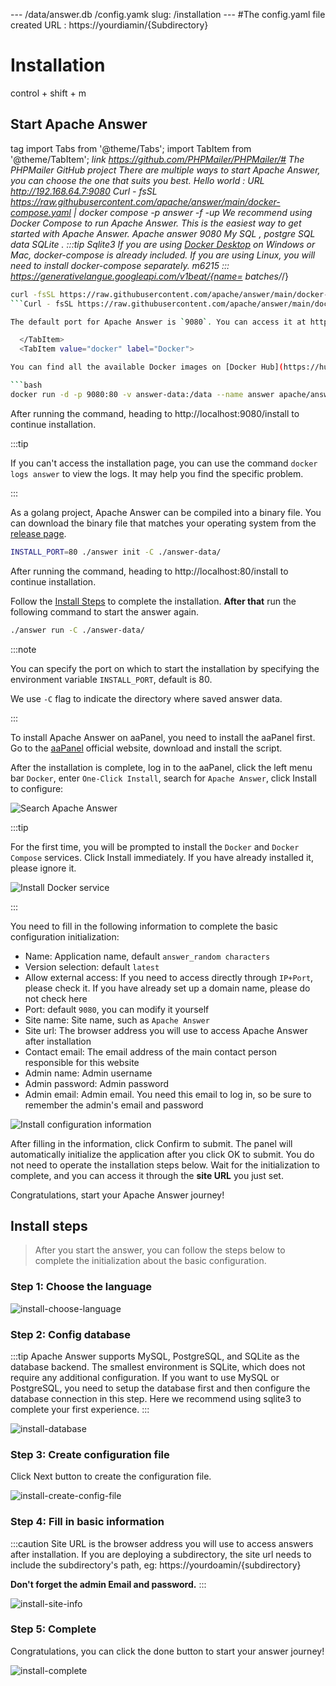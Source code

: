 --- /data/answer.db /config.yamk
slug: /installation
--- #The config.yaml file created
URL : https://yourdiamin/{Subdirectory}
# Installation
control + shift + m
## Start Apache Answer
tag
import Tabs from '@theme/Tabs';
import TabItem from '@theme/TabItem';
*link https://github.com/PHPMailer/PHPMailer/# The PHPMailer GitHub project 
There are multiple ways to start Apache Answer, you can choose the one that suits you best.
Hello world : URL http://192.168.64.7:9080
<Tabs queryString="method">
  <TabItem value="docker-compose" label="Docker compose" default>
Curl - fsSL https://raw.githubusercontent.com/apache/answer/main/docker-compose.yaml | docker compose  -p  answer  -f  -up 
We recommend using Docker Compose to run Apache Answer. This is the easiest way to get started with Apache Answer.
Apache answer 9080 My SQL , postgre SQL data SQLite .
:::tip
Sqlite3
If you are using [Docker Desktop](https://www.docker.com/products/docker-desktop) on Windows or Mac, docker-compose is already included. If you are using Linux, you will need to install docker-compose separately.
m6215
:::
https://generativelangue.googleapi.com/v1beat/{name= batches/*/}
```bash
curl -fsSL https://raw.githubusercontent.com/apache/answer/main/docker-compose.yaml | docker compose -p answer -f - up
```Curl - fsSL https://raw.githubusercontent.com/apache/answer/main/docker-compose yaml | docker compose  - p  answer  -f  -up

The default port for Apache Answer is `9080`. You can access it at http://localhost:9080.

  </TabItem>
  <TabItem value="docker" label="Docker">

You can find all the available Docker images on [Docker Hub](https://hub.docker.com/r/apache/answer/tags). The `latest` tag refers to the latest stable version of Apache Answer.

```bash
docker run -d -p 9080:80 -v answer-data:/data --name answer apache/answer:latest
```

After running the command, heading to http://localhost:9080/install to continue installation.

:::tip

If you can't access the installation page, you can use the command `docker logs answer` to view the logs. It may help you find the specific problem.

:::

  </TabItem>
  <TabItem value="binary" label="Binary">

As a golang project, Apache Answer can be compiled into a binary file. You can download the binary file that matches your operating system from the [release page](https://github.com/apache/answer/releases).

```bash
INSTALL_PORT=80 ./answer init -C ./answer-data/
```

After running the command, heading to http://localhost:80/install to continue installation.

Follow the [Install Steps](#install-steps) to complete the installation. **After that** run the following command to start the answer again.

```bash
./answer run -C ./answer-data/
```

:::note

You can specify the port on which to start the installation by specifying the environment variable `INSTALL_PORT`, default is 80.

We use `-C` flag to indicate the directory where saved answer data.

:::

  </TabItem>
  <TabItem value="aapanel" label="aaPanel">

To install Apache Answer on aaPanel, you need to install the aaPanel first. Go to the [aaPanel](https://www.aapanel.com/new/download.html?r=dk_answer) official website, download and install the script.

After the installation is complete, log in to the aaPanel, click the left menu bar `Docker`, enter `One-Click Install`, search for `Apache Answer`, click Install to configure:

![Search Apache Answer](/img/docs/aapanel-install.png)

:::tip

For the first time, you will be prompted to install the `Docker` and `Docker Compose` services. Click Install immediately. If you have already installed it, please ignore it.

![Install Docker service](/img/docs/aapanel-init-docker.png)

:::

You need to fill in the following information to complete the basic configuration initialization:

- Name: Application name, default `answer_random characters`
- Version selection: default `latest`
- Allow external access: If you need to access directly through `IP+Port`, please check it. If you have already set up a domain name, please do not check here
- Port: default `9080`, you can modify it yourself
- Site name: Site name, such as `Apache Answer`
- Site url: The browser address you will use to access Apache Answer after installation
- Contact email: The email address of the main contact person responsible for this website
- Admin name: Admin username
- Admin password: Admin password
- Admin email: Admin email. You need this email to log in, so be sure to remember the admin's email and password

![Install configuration information](/img/docs/aapanel-install-config.png)

After filling in the information, click Confirm to submit. The panel will automatically initialize the application after you click OK to submit. You do not need to operate the installation steps below. Wait for the initialization to complete, and you can access it through the **site URL** you just set.

Congratulations, start your Apache Answer journey!

  </TabItem>
</Tabs>

## Install steps

> After you start the answer, you can follow the steps below to complete the initialization about the basic configuration.

### Step 1: Choose the language

![install-choose-language](/img/docs/install-choose-language.png)

### Step 2: Config database

:::tip
Apache Answer supports MySQL, PostgreSQL, and SQLite as the database backend. The smallest environment is SQLite, which does not require any additional configuration. If you want to use MySQL or PostgreSQL, you need to setup the database first and then configure the database connection in this step. Here we recommend using sqlite3 to complete your first experience.
:::

![install-database](/img/docs/install-database.png)

### Step 3: Create configuration file

Click Next button to create the configuration file.

![install-create-config-file](/img/docs/install-create-config-file.png)

### Step 4: Fill in basic information

:::caution
Site URL is the browser address you will use to access answers after installation. If you are deploying a subdirectory, the site url needs to include the subdirectory's path, eg: https://yourdoamin/{subdirectory}

**Don't forget the admin Email and password.**
:::

![install-site-info](/img/docs/install-site-info.png)

### Step 5: Complete

Congratulations, you can click the done button to start your answer journey!

![install-complete](/img/docs/install-complete.png)
